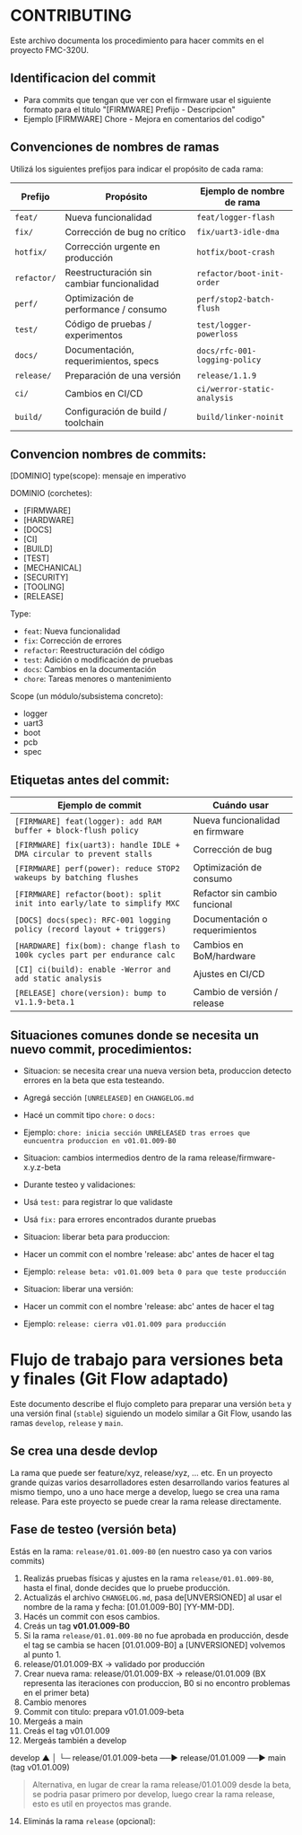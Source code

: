 # CONTRIBUTING

Este archivo documenta los procedimiento para hacer commits en el proyecto FMC-320U.

## Identificacion del commit
- Para commits que tengan que ver con el firmware usar el siguiente formato para el titulo "[FIRMWARE] Prefijo - Descripcion"
- Ejemplo [FIRMWARE] Chore - Mejora en comentarios del codigo"


## Convenciones de nombres de ramas

Utilizá los siguientes prefijos para indicar el propósito de cada rama:

| Prefijo     | Propósito                                  | Ejemplo de nombre de rama     |
| ----------- | ------------------------------------------ | ----------------------------- |
| `feat/`     | Nueva funcionalidad                        | `feat/logger-flash`           |
| `fix/`      | Corrección de bug no crítico               | `fix/uart3-idle-dma`          |
| `hotfix/`   | Corrección urgente en producción           | `hotfix/boot-crash`           |
| `refactor/` | Reestructuración sin cambiar funcionalidad | `refactor/boot-init-order`    |
| `perf/`     | Optimización de performance / consumo      | `perf/stop2-batch-flush`      |
| `test/`     | Código de pruebas / experimentos           | `test/logger-powerloss`       |
| `docs/`     | Documentación, requerimientos, specs       | `docs/rfc-001-logging-policy` |
| `release/`  | Preparación de una versión                 | `release/1.1.9`               |
| `ci/`       | Cambios en CI/CD                           | `ci/werror-static-analysis`   |
| `build/`    | Configuración de build / toolchain         | `build/linker-noinit`         |



## Convencion nombres de commits:

[DOMINIO] type(scope): mensaje en imperativo

DOMINIO (corchetes): 
- [FIRMWARE]
- [HARDWARE]
- [DOCS]
- [CI]
- [BUILD]
- [TEST]
- [MECHANICAL]
- [SECURITY]
- [TOOLING]
- [RELEASE]

Type:
- `feat`: Nueva funcionalidad
- `fix`: Corrección de errores
- `refactor`: Reestructuración del código
- `test`: Adición o modificación de pruebas
- `docs`: Cambios en la documentación
- `chore`: Tareas menores o mantenimiento

Scope (un módulo/subsistema concreto):
- logger
- uart3
- boot
- pcb
- spec

## Etiquetas antes del commit:

| Ejemplo de commit                                                          | Cuándo usar                     |
| -------------------------------------------------------------------------- | ------------------------------- |
| `[FIRMWARE] feat(logger): add RAM buffer + block-flush policy`             | Nueva funcionalidad en firmware |
| `[FIRMWARE] fix(uart3): handle IDLE + DMA circular to prevent stalls`      | Corrección de bug               |
| `[FIRMWARE] perf(power): reduce STOP2 wakeups by batching flushes`         | Optimización de consumo         |
| `[FIRMWARE] refactor(boot): split init into early/late to simplify MXC`    | Refactor sin cambio funcional   |
| `[DOCS] docs(spec): RFC-001 logging policy (record layout + triggers)`     | Documentación o requerimientos  |
| `[HARDWARE] fix(bom): change flash to 100k cycles part per endurance calc` | Cambios en BoM/hardware         |
| `[CI] ci(build): enable -Werror and add static analysis`                   | Ajustes en CI/CD                |
| `[RELEASE] chore(version): bump to v1.1.9-beta.1`                          | Cambio de versión / release     |



## Situaciones comunes donde se necesita un nuevo commit, procedimientos:
- Situacion: se necesita crear una nueva version beta, produccion detecto errores en la beta que esta testeando.
- Agregá sección `[UNRELEASED]` en `CHANGELOG.md`
- Hacé un commit tipo `chore:` o `docs:`
- Ejemplo: `chore: inicia sección UNRELEASED tras erroes que euncuentra produccion en v01.01.009-B0`

- Situacion: cambios intermedios dentro de la rama release/firmware-x.y.z-beta
- Durante testeo y validaciones:
- Usá `test:` para registrar lo que validaste
- Usá `fix:` para errores encontrados durante pruebas

- Situacion: liberar beta para produccion:
- Hacer un commit con el nombre 'release: abc' antes de hacer el tag
- Ejemplo: `release beta: v01.01.009 beta 0 para que teste producción`

- Situacion: liberar una versión:
- Hacer un commit con el nombre 'release: abc' antes de hacer el tag
- Ejemplo: `release: cierra v01.01.009 para producción`


# Flujo de trabajo para versiones beta y finales (Git Flow adaptado)

Este documento describe el flujo completo para preparar una versión `beta` y una versión final (`stable`) siguiendo un modelo similar a Git Flow, usando las ramas `develop`, `release` y `main`.

## Se crea una desde devlop

La rama que puede ser feature/xyz, release/xyz, ... etc.
En un proyecto grande quizas varios desarrolladores esten desarrollando varios features al mismo tiempo, uno a uno hace merge a develop, luego se crea una rama release.
Para este proyecto se puede crear la rama release directamente.

## Fase de testeo (versión beta)

Estás en la rama: `release/01.01.009-B0` (en nuestro caso ya con varios commits)

1. Realizás pruebas físicas y ajustes en la rama `release/01.01.009-B0`, hasta el final, donde decides que lo pruebe producción.
2. Actualizás el archivo `CHANGELOG.md`, pasa de[UNVERSIONED] al usar el nombre de la rama y fecha: [01.01.009-B0] [YY-MM-DD].
3. Hacés un commit con esos cambios.
4. Creás un tag **v01.01.009-B0**
5. Si la rama `release/01.01.009-B0` no fue aprobada en producción, desde el tag se cambia se hacen [01.01.009-B0] a [UNVERSIONED] volvemos al punto 1.
6. release/01.01.009-BX → validado por producción
7. Crear nueva rama: release/01.01.009-BX → release/01.01.009 (BX representa las iteraciones con produccion, B0 si no encontro problemas en el primer beta)
8. Cambio menores
9. Commit con titulo:  prepara v01.01.009-beta
10. Mergeás a main
11. Creás el tag v01.01.009
12. Mergeás también a develop

develop
   ▲
   │
   └─ release/01.01.009-beta ──▶ release/01.01.009 ──▶ main (tag v01.01.009)

>Alternativa, en lugar de crear la rama release/01.01.009 desde la beta, se podria pasar primero por develop, luego crear la rama release, esto  es util en proyectos mas  grande.

14. Eliminás la rama `release` (opcional):
